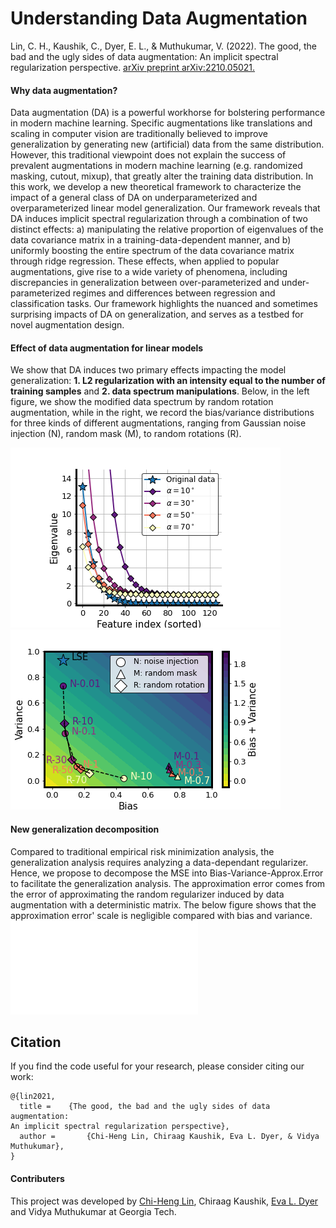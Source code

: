 
# Understanding Data Augmentation 

Lin, C. H., Kaushik, C., Dyer, E. L., & Muthukumar, V. (2022). The good, the bad and the ugly sides of data augmentation: An implicit spectral regularization perspective. [arXiv preprint arXiv:2210.05021.](https://arxiv.org/abs/2210.05021)

#### Why data augmentation?
Data augmentation (DA) is a powerful workhorse for bolstering performance in modern machine
learning. Specific augmentations like translations and scaling in computer vision are traditionally
believed to improve generalization by generating new (artificial) data from the same distribution.
However, this traditional viewpoint does not explain the success of prevalent augmentations
in modern machine learning (e.g. randomized masking, cutout, mixup), that greatly alter the
training data distribution. In this work, we develop a new theoretical framework to characterize
the impact of a general class of DA on underparameterized and overparameterized linear model
generalization. Our framework reveals that DA induces implicit spectral regularization through a
combination of two distinct effects: a) manipulating the relative proportion of eigenvalues of
the data covariance matrix in a training-data-dependent manner, and b) uniformly boosting
the entire spectrum of the data covariance matrix through ridge regression. These effects,
when applied to popular augmentations, give rise to a wide variety of phenomena, including
discrepancies in generalization between over-parameterized and under-parameterized regimes and
differences between regression and classification tasks. Our framework highlights the nuanced
and sometimes surprising impacts of DA on generalization, and serves as a testbed for novel
augmentation design.

#### Effect of data augmentation for linear models
We show that DA induces two primary effects impacting the model generalization: **1. L2 regularization with an intensity equal to the number of training samples** and **2. data spectrum manipulations**. Below, in the left figure, we show the modified data spectrum by random rotation augmentation, while in the right, we record the bias/variance distributions for three kinds of different augmentations, ranging from Gaussian noise injection (N), random mask (M), to random rotations (R).

![Modified spectrum of random rotation](/images/fig1_rot.png) ![Bias/variance distribution](/images/fig1_gen.png)

#### New generalization decomposition
Compared to traditional empirical risk minimization analysis, the generalization analysis requires analyzing a data-dependant regularizer.
Hence, we propose to decompose the MSE into Bias-Variance-Approx.Error to facilitate the generalization analysis. The approximation error comes from the error of approximating the random regularizer induced by data augmentation with a deterministic matrix. The below figure shows that the approximation error' scale is negligible compared with bias and variance.
![Overview of Bias-Var-Approx.Err decomposition](bias_var_err_v3.pdf)

## Citation
If you find the code useful for your research, please consider citing our work:

```
@{lin2021,
  title = 	 {The good, the bad and the ugly sides of data augmentation:
An implicit spectral regularization perspective},
  author =       {Chi-Heng Lin, Chiraag Kaushik, Eva L. Dyer, & Vidya Muthukumar},
}
```

#### Contributers
This project was developed by [Chi-Heng Lin](https://github.com/uldyssian2008), Chiraag Kaushik, [Eva L. Dyer](https://github.com/nerdslab) and Vidya Muthukumar at Georgia Tech.
